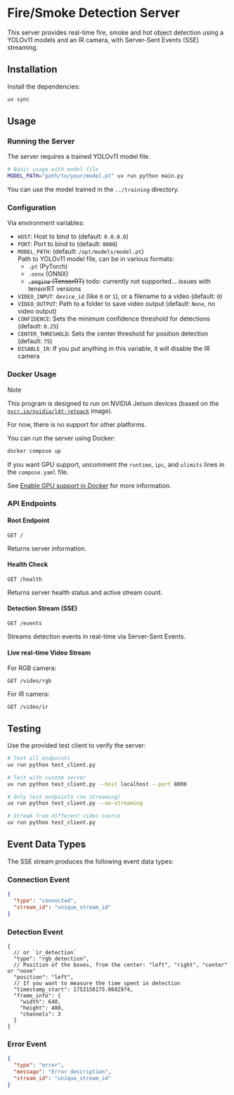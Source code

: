 # Fire/Smoke Detection Server

This server provides real-time fire, smoke and hot object detection using a YOLOv11 models and an IR camera, with Server-Sent Events (SSE) streaming.

## Installation

Install the dependencies:

```bash
uv sync
```

## Usage

### Running the Server

The server requires a trained YOLOv11 model file.

```bash
# Basic usage with model file
MODEL_PATH="path/to/your/model.pt" uv run python main.py
```

You can use the model trained in the `../training` directory.

### Configuration

Via environment variables:

- `HOST`: Host to bind to (default: `0.0.0.0`)
- `PORT`: Port to bind to (default: `8000`)
- `MODEL_PATH`: (default: `/opt/models/model.pt`)  
  Path to YOLOv11 model file, can be in various formats:
  - `.pt` (PyTorch)
  - `.onnx` (ONNX)
  - ~~`.engine` (TensorRT)~~ todo: currently not supported... issues with tensorRT versions
- `VIDEO_INPUT`: `device_id` (like `0` or `1`), or a filename to a video (default: `0`)
- `VIDEO_OUTPUT`: Path to a folder to save video output (default: `None`, no video output)
- `CONFIDENCE`: Sets the minimum confidence threshold for detections (default: `0.25`)
- `CENTER_THRESHOLD`: Sets the center threshold for position detection (default: `75`)
- `DISABLE_IR`: If you put anything in this variable, it will disable the IR camera

### Docker Usage

> [!NOTE]
> This program is designed to run on NVIDIA Jetson devices (based on the [`nvcr.io/nvidia/l4t-jetpack`](https://catalog.ngc.nvidia.com/orgs/nvidia/containers/l4t-jetpack) image).
> 
> For now, there is no support for other platforms.

You can run the server using Docker:

```bash
docker compose up
```

If you want GPU support, uncomment the `runtime`, `ipc`, and `ulimits` lines in the `compose.yaml` file.

See [Enable GPU support in Docker](https://docs.docker.com/compose/how-tos/gpu-support/) for more information.

### API Endpoints

#### Root Endpoint
```
GET /
```
Returns server information.

#### Health Check
```
GET /health
```
Returns server health status and active stream count.

#### Detection Stream (SSE)
```
GET /events
```
Streams detection events in real-time via Server-Sent Events.

#### Live real-time Video Stream

For RGB camera:

```
GET /video/rgb
```

For IR camera:

```
GET /video/ir
```

## Testing

Use the provided test client to verify the server:

```bash
# Test all endpoints
uv run python test_client.py

# Test with custom server
uv run python test_client.py --host localhost --port 8000

# Only test endpoints (no streaming)
uv run python test_client.py --no-streaming

# Stream from different video source
uv run python test_client.py
```

## Event Data Types

The SSE stream produces the following event data types:

### Connection Event

```json
{
  "type": "connected",
  "stream_id": "unique_stream_id"
}
```

### Detection Event

```jsonc
{
  // or `ir_detection`
  "type": "rgb_detection",
  // Position of the boxes, from the center: "left", "right", "center" or "none"
  "position": "left",
  // If you want to measure the time spent in detection
  "timestamp_start": 1753158175.0682974,
  "frame_info": {
    "width": 640,
    "height": 480,
    "channels": 3
  }
}
```

### Error Event

```json
{
  "type": "error",
  "message": "Error description",
  "stream_id": "unique_stream_id"
}
```
